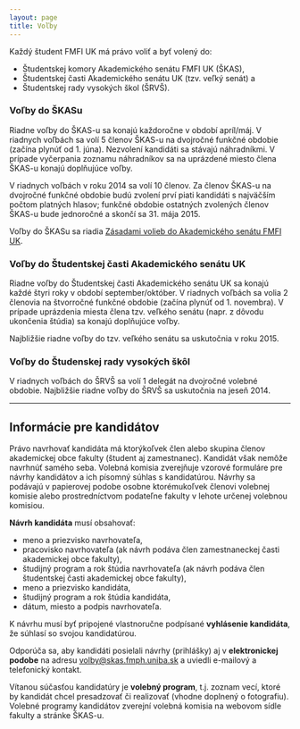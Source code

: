 ```yaml
---
layout: page
title: Voľby
---
```


Každý študent FMFI UK má právo voliť a byť volený do:

* Študentskej komory Akademického senátu FMFI UK (ŠKAS),
* Študentskej&nbsp;časti&nbsp;Akademického senátu UK (tzv. veľký senát) a
* Študentskej rady vysokých škol (ŠRVŠ).

### Voľby do ŠKASu

Riadne voľby do ŠKAS-u sa konajú každoročne v období apríl/máj. V riadnych voľbách sa volí 5 členov ŠKAS-u na dvojročné funkčné obdobie (začína plynúť od 1. júna). Nezvolení kandidáti sa stávajú náhradníkmi. V prípade vyčerpania zoznamu náhradníkov sa na uprázdené miesto člena ŠKAS-u konajú doplňujúce voľby.

V riadnych voľbách v roku 2014 sa volí 10 členov. Za členov ŠKAS-u na dvojročné funkčné obdobie budú zvolení prví piati kandidáti s najväčším počtom platných hlasov; funkčné obdobie ostatných zvolených členov ŠKAS-u bude jednoročné a skončí sa 31. mája 2015.

Voľby do ŠKASu sa riadia&nbsp;[Zásadami volieb do Akademického senátu FMFI UK](http://www.fmph.uniba.sk/index.php?id=3252).

### Voľby do Študentskej časti Akademického senátu UK

Riadne voľby do Študentskej časti Akademického senátu UK sa konajú každé štyri roky v období september/október. V riadnych voľbách sa volia 2 členovia na štvorročné funkčné obdobie (začína plynúť od 1. novembra). V prípade uprázdenia miesta člena tzv. veľkého senátu (napr. z dôvodu ukončenia štúdia) sa konajú doplňujúce voľby.

Najbližšie riadne voľby do tzv. veľkého senátu sa uskutočnia v roku 2015.

### Voľby do Študenskej rady vysokých škôl

V riadnych voľbách do ŠRVŠ sa volí 1 delegát na dvojročné volebné obdobie. Najbližšie riadne voľby do ŠRVŠ sa uskutočnia na jeseň 2014.

***

## Informácie pre kandidátov

Právo navrhovať kandidáta má ktorýkoľvek člen alebo skupina členov akademickej obce fakulty (študent aj zamestnanec). Kandidát však nemôže navrhnúť samého seba. Volebná komisia zverejňuje vzorové formuláre pre návrhy kandidátov a ich písomný súhlas s kandidatúrou. Návrhy sa podávajú v papierovej podobe osobne ktorémukoľvek členovi volebnej komisie alebo prostredníctvom podateľne fakulty v lehote určenej volebnou komisiou.

**Návrh kandidáta** musí obsahovať:

* meno a priezvisko navrhovateľa,
* pracovisko navrhovateľa (ak návrh podáva člen zamestnaneckej časti akademickej obce fakulty),
* študijný program a rok štúdia navrhovateľa (ak návrh podáva člen študentskej časti akademickej obce fakulty),
* meno a priezvisko kandidáta,
* študijný program a rok štúdia kandidáta,
* dátum, miesto a podpis navrhovateľa.

K návrhu musí byť pripojené vlastnoručne podpísané **vyhlásenie kandidáta**, že súhlasí so svojou kandidatúrou.

Odporúča sa, aby kandidáti posielali návrhy (prihlášky) aj v **elektronickej podobe** na adresu [volby@skas.fmph.uniba.sk](mailto:volby@skas.fmph.uniba.sk) a uviedli e-mailový a telefonický kontakt.

Vítanou súčasťou kandidatúry je **volebný program**, t.j. zoznam vecí, ktoré by kandidát chcel presadzovať či realizovať (vhodne doplnený o fotografiu). Volebné programy kandidátov zverejní volebná komisia na webovom sídle fakulty a stránke ŠKAS-u.

